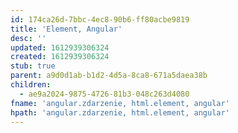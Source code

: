 ```yaml
---
id: 174ca26d-7bbc-4ec8-90b6-ff80acbe9819
title: 'Element, Angular'
desc: ''
updated: 1612939306324
created: 1612939306324
stub: true
parent: a9d0d1ab-b1d2-4d5a-8ca8-671a5daea38b
children:
  - ae9a2024-9875-4726-81b3-048c263d4080
fname: 'angular.zdarzenie, html.element, angular'
hpath: 'angular.zdarzenie, html.element, angular'
---
```



